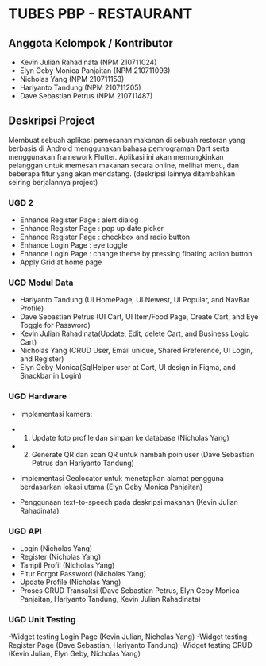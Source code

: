 # TUBES PBP - RESTAURANT

## Anggota Kelompok / Kontributor

- Kevin Julian Rahadinata (NPM 210711024)
- Elyn Geby Monica Panjaitan (NPM 210711093)
- Nicholas Yang (NPM 210711153)
- Hariyanto Tandung (NPM 210711205)
- Dave Sebastian Petrus (NPM 210711487)

## Deskripsi Project

Membuat sebuah aplikasi pemesanan makanan di sebuah restoran yang berbasis di Android menggunakan bahasa pemrograman Dart serta menggunakan framework Flutter. Aplikasi ini akan memungkinkan pelanggan untuk memesan makanan secara online, melihat menu, dan beberapa fitur yang akan mendatang. (deskripsi lainnya ditambahkan seiring berjalannya project)

### UGD 2

- Enhance Register Page : alert dialog
- Enhance Register Page : pop up date picker
- Enhance Register Page : checkbox and radio button
- Enhance Login Page : eye toggle
- Enhance Login Page : change theme by pressing floating action button
- Apply Grid at home page

### UGD Modul Data
- Hariyanto Tandung (UI HomePage, UI Newest, UI Popular, and NavBar Profile)
- Dave Sebastian Petrus (UI Cart, UI Item/Food Page, Create Cart, and Eye Toggle for Password)
- Kevin Julian Rahadinata(Update, Edit, delete Cart, and Business Logic Cart)
- Nicholas Yang (CRUD User, Email unique, Shared Preference, UI Login, and Register)  
- Elyn Geby Monica(SqlHelper user at Cart, UI design in Figma, and Snackbar in Login)

### UGD Hardware
- Implementasi kamera:
- 1. Update foto profile dan simpan ke database (Nicholas Yang)
- 2. Generate QR dan scan QR untuk nambah poin user (Dave Sebastian Petrus dan Hariyanto Tandung)

- Implementasi Geolocator untuk menetapkan alamat pengguna berdasarkan lokasi utama (Elyn Geby Monica Panjaitan)
- Penggunaan text-to-speech pada deskripsi makanan (Kevin Julian Rahadinata)

### UGD API
- Login (Nicholas Yang)
- Register (Nicholas Yang)
- Tampil Profil (Nicholas Yang)
- Fitur Forgot Password (Nicholas Yang)
- Update Profile (Nicholas Yang)
- Proses CRUD Transaksi (Dave Sebastian Petrus, Elyn Geby Monica Panjaitan, Hariyanto Tandung, Kevin Julian Rahadinata)

### UGD Unit Testing
-Widget testing Login Page (Kevin Julian, Nicholas Yang)
-Widget testing Register Page (Dave Sebastian, Hariyanto Tandung)
-Widget testing CRUD (Kevin Julian, Elyn Geby, Nicholas Yang)
